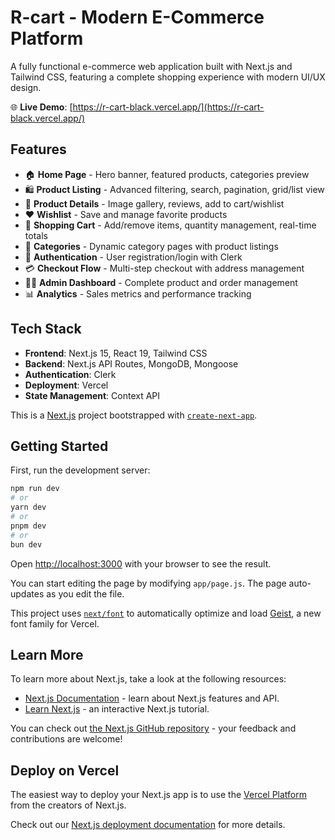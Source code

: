 # R-cart - Modern E-Commerce Platform

A fully functional e-commerce web application built with Next.js and Tailwind CSS, featuring a complete shopping experience with modern UI/UX design.

🌐 **Live Demo**: [https://r-cart-black.vercel.app/](https://r-cart-black.vercel.app/)

## Features

- 🏠 **Home Page** - Hero banner, featured products, categories preview
- 🛍️ **Product Listing** - Advanced filtering, search, pagination, grid/list view
- 📱 **Product Details** - Image gallery, reviews, add to cart/wishlist
- ❤️ **Wishlist** - Save and manage favorite products
- 🛒 **Shopping Cart** - Add/remove items, quantity management, real-time totals
- 📂 **Categories** - Dynamic category pages with product listings
- 🔐 **Authentication** - User registration/login with Clerk
- 💳 **Checkout Flow** - Multi-step checkout with address management
- 👨‍💼 **Admin Dashboard** - Complete product and order management
- 📊 **Analytics** - Sales metrics and performance tracking

## Tech Stack

- **Frontend**: Next.js 15, React 19, Tailwind CSS
- **Backend**: Next.js API Routes, MongoDB, Mongoose
- **Authentication**: Clerk
- **Deployment**: Vercel
- **State Management**: Context API

This is a [Next.js](https://nextjs.org) project bootstrapped with [`create-next-app`](https://github.com/vercel/next.js/tree/canary/packages/create-next-app).

## Getting Started

First, run the development server:

```bash
npm run dev
# or
yarn dev
# or
pnpm dev
# or
bun dev
```

Open [http://localhost:3000](http://localhost:3000) with your browser to see the result.

You can start editing the page by modifying `app/page.js`. The page auto-updates as you edit the file.

This project uses [`next/font`](https://nextjs.org/docs/app/building-your-application/optimizing/fonts) to automatically optimize and load [Geist](https://vercel.com/font), a new font family for Vercel.

## Learn More

To learn more about Next.js, take a look at the following resources:

- [Next.js Documentation](https://nextjs.org/docs) - learn about Next.js features and API.
- [Learn Next.js](https://nextjs.org/learn) - an interactive Next.js tutorial.

You can check out [the Next.js GitHub repository](https://github.com/vercel/next.js) - your feedback and contributions are welcome!

## Deploy on Vercel

The easiest way to deploy your Next.js app is to use the [Vercel Platform](https://vercel.com/new?utm_medium=default-template&filter=next.js&utm_source=create-next-app&utm_campaign=create-next-app-readme) from the creators of Next.js.

Check out our [Next.js deployment documentation](https://nextjs.org/docs/app/building-your-application/deploying) for more details.
